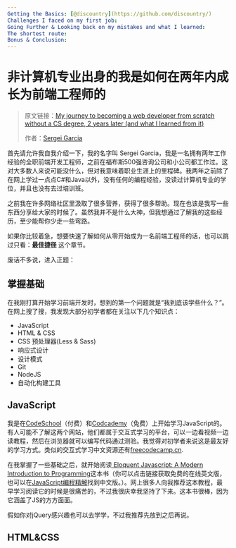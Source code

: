 ```yaml
---
Getting the Basics: [@discountry](https://github.com/discountry/)
Challenges I faced on my first job:
Going Further & Looking back on my mistakes and what I learned:
The shortest route:
Bonus & Conclusion:
---
```




# 非计算机专业出身的我是如何在两年内成长为前端工程师的

> 原文链接：[My journey to becoming a web developer from scratch without a CS degree, 2 years later (and what I learned from it)](https://medium.com/@sgarcia.dev/my-journey-to-becoming-a-web-developer-from-scratch-without-a-cs-degree-2-years-later-and-what-i-4a7fd2ff5503)
> 
> 作者：[Sergei Garcia](https://medium.com/@sgarcia.dev)

首先请允许我自我介绍一下，我的名字叫 Sergei Garcia，我是一名拥有两年工作经验的全职前端开发工程师，之前在福布斯500强咨询公司和小公司都工作过。这对大多数人来说可能没什么，但对我意味着职业生涯上的里程碑。我两年之前除了在网上学过一点点C#和Java以外，没有任何的编程经验，没读过计算机专业的学位，并且也没有去过培训班。

之前我在许多网络社区里汲取了很多营养，获得了很多帮助。现在也该是我写一些东西分享给大家的时候了。虽然我并不是什么大神，但我想通过了解我的这些经历，至少能帮你少走一些弯路。

如果你比较着急，想要快速了解如何从零开始成为一名前端工程师的话，也可以跳过只看：**最佳捷径** 这个章节。

废话不多说，进入正题：

## 掌握基础

在我刚打算开始学习前端开发时，想到的第一个问题就是“我到底该学些什么？”。在网上搜了搜，我发现大部分初学者都在关注以下几个知识点：

* JavaScript
* HTML & CSS
* CSS 预处理器(Less & Sass)
* 响应式设计
* 设计模式
* Git
* NodeJS
* 自动化构建工具

## JavaScript

我是在[CodeSchool](https://www.codeschool.com/)（付费）和[Codcademy](https://www.codecademy.com/)（免费）上开始学习JavaScript的。有人可能不了解这两个网站，他们都属于交互式学习的平台，可以一边看视频一边读教程，然后在浏览器就可以编写代码通过测验。我觉得对初学者来说这是最友好的学习方式。类似的交互式学习中文资源还有[freecodecamp.cn](https://www.freecodecamp.cn/).

在我掌握了一些基础之后，就开始阅读[ Eloquent Javascript: A Modern Introduction to Programming](http://eloquentjavascript.net/)这本书（你可以点击链接获取免费的在线英文版，也可以在[JavaScript编程精解](https://book.douban.com/subject/19933548/)找到中文版。）。网上很多人向我推荐这本教程，最早学习阅读它的时候是很痛苦的，不过我很庆幸我坚持了下来。这本书很棒，因为它涵盖了JS的方方面面。

假如你对jQuery感兴趣也可以去学学，不过我推荐先放到之后再说。

## HTML&CSS


